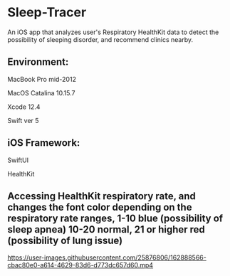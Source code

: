# Sleep-Tracer
An iOS app that analyzes user's Respiratory HealthKit data to detect the possibility of sleeping disorder, and recommend clinics nearby.


## Environment:

MacBook Pro mid-2012

MacOS Catalina 10.15.7

Xcode 12.4

Swift ver 5

## iOS Framework:

SwiftUI

HealthKit

## Accessing HealthKit respiratory rate, and changes the font color depending on the respiratory rate ranges, 1-10 blue (possibility of sleep apnea) 10-20 normal, 21 or higher red (possibility of lung issue)



https://user-images.githubusercontent.com/25876806/162888566-cbac80e0-a614-4629-83d6-d773dc657d60.mp4


